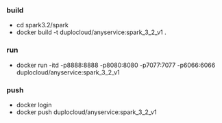 ### build 
* cd spark3.2/spark
* docker build -t duplocloud/anyservice:spark_3_2_v1 .
### run
* docker run -itd -p8888:8888 -p8080:8080 -p7077:7077 -p6066:6066 duplocloud/anyservice:spark_3_2_v1
### push
* docker login
* docker push duplocloud/anyservice:spark_3_2_v1
